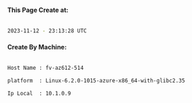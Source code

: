 
   
#### This Page Create at:

```bash

2023-11-12 - 23:13:28 UTC

```

#### Create By Machine:

```bash

Host Name : fv-az612-514

platform  : Linux-6.2.0-1015-azure-x86_64-with-glibc2.35

Ip Local  : 10.1.0.9

```

